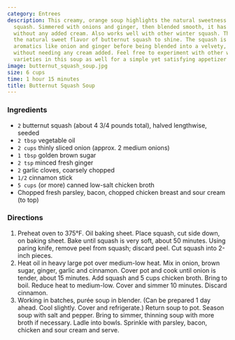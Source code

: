 ```yaml
---
category: Entrees
description: This creamy, orange soup highlights the natural sweetness of butternut
  squash. Simmered with onions and ginger, then blended smooth, it has a velvety texture
  without any added cream. Also works well with other winter squash. This soup allows
  the natural sweet flavor of butternut squash to shine. The squash is cooked with
  aromatics like onion and ginger before being blended into a velvety, creamy soup
  without needing any cream added. Feel free to experiment with other winter squash
  varieties in this soup as well for a simple yet satisfying appetizer or meal.
image: butternut_squash_soup.jpg
size: 6 cups
time: 1 hour 15 minutes
title: Butternut Squash Soup
---
```

### Ingredients

* `2` butternut squash (about 4 3/4 pounds total), halved lengthwise, seeded
* `2 tbsp` vegetable oil
* `2 cups` thinly sliced onion (approx. 2 medium onions)
* `1 tbsp` golden brown sugar
* `2 tsp` minced fresh ginger
* `2` garlic cloves, coarsely chopped
* `1/2` cinnamon stick
* `5 cups` (or more) canned low-salt chicken broth
* Chopped fresh parsley, bacon, chopped chicken breast and sour cream (to top)

### Directions

1. Preheat oven to 375°F. Oil baking sheet. Place squash, cut side down, on baking sheet. Bake until squash is very soft, about 50 minutes. Using paring knife, remove peel from squash; discard peel. Cut squash into 2-inch pieces. 
2. Heat oil in heavy large pot over medium-low heat. Mix in onion, brown sugar, ginger, garlic and cinnamon. Cover pot and cook until onion is tender, about 15 minutes. Add squash and 5 cups chicken broth. Bring to boil. Reduce heat to medium-low. Cover and simmer 10 minutes. Discard cinnamon.
3. Working in batches, purée soup in blender. (Can be prepared 1 day ahead. Cool slightly. Cover and refrigerate.) Return soup to pot. Season soup with salt and pepper. Bring to simmer, thinning soup with more broth if necessary. Ladle into bowls. Sprinkle with parsley, bacon, chicken and sour cream and serve.